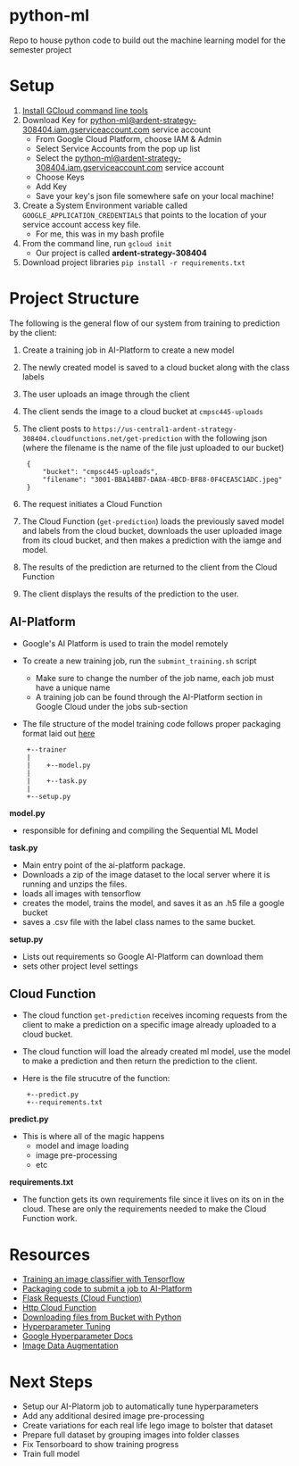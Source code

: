 # python-ml
Repo to house python code to build out the machine learning model for the semester project

Setup
======
1. [Install GCloud command line tools](https://cloud.google.com/sdk/docs/quickstart)
2. Download Key for python-ml@ardent-strategy-308404.iam.gserviceaccount.com service account
    * From Google Cloud Platform, choose IAM & Admin
    * Select Service Accounts from the pop up list
    * Select the python-ml@ardent-strategy-308404.iam.gserviceaccount.com service account
    * Choose Keys
    * Add Key
    * Save your key's json file somewhere safe on your local machine!
3. Create a System Environment variable called `GOOGLE_APPLICATION_CREDENTIALS` that points to the location of 
your service account access key file.
    * For me, this was in my bash profile
4. From the command line, run `gcloud init`
    * Our project is called **ardent-strategy-308404**
5. Download project libraries `pip install -r requirements.txt`


Project Structure
==================

The following is the general flow of our system from training to prediction by the client:
1. Create a training job in AI-Platform to create a new model
2. The newly created model is saved to a cloud bucket along with the class labels
3. The user uploads an image through the client
4. The client sends the image to a cloud bucket at `cmpsc445-uploads`
5. The client posts to `https://us-central1-ardent-strategy-308404.cloudfunctions.net/get-prediction`
with the following json (where the filename is the name of the file just uploaded to our bucket)

        {
            "bucket": "cmpsc445-uploads",
            "filename": "3001-BBA14BB7-DA8A-4BCD-BF88-0F4CEA5C1ADC.jpeg"
        }
        
6. The request initiates a Cloud Function
7. The Cloud Function (`get-prediction`) loads the previously saved model and labels from the cloud bucket, 
downloads the user uploaded image from its cloud bucket, and then makes a prediction with the iamge and model.
8. The results of the prediction are returned to the client from the Cloud Function
9. The client displays the results of the prediction to the user.

AI-Platform
-------------
- Google's AI Platform is used to train the model remotely
- To create a new training job, run the `submint_training.sh` script
    * Make sure to change the number of the job name, each job must have a unique name
    * A training job can be found through the AI-Platform section in Google Cloud under the jobs sub-section
   
- The file structure of the model training code follows proper packaging format laid out 
[here](https://cloud.google.com/ai-platform/training/docs/packaging-trainer)
   
       +--trainer
       |
       |    +--model.py
       |     
       |    +--task.py
       |
       +--setup.py

 **model.py**
  - responsible for defining and compiling the Sequential ML Model
  
 **task.py**
  - Main entry point of the ai-platform package.
  - Downloads a zip of the image dataset to the local server where it is running and 
  unzips the files.
  - loads all images with tensorflow
  - creates the model, trains the model, and saves it as an .h5 file a google bucket 
  - saves a .csv file with the label class names to the same bucket.
  
**setup.py**
 - Lists out requirements so Google AI-Platform can download them
 - sets other project level settings
 
 Cloud Function
 --------------
 - The cloud function `get-prediction` receives incoming requests from the client to make
 a prediction on a specific image already uploaded to a cloud bucket.
 - The cloud function will load the already created ml model, use the model to make a prediction
 and then return the prediction to the client.
 - Here is the file strucutre of the function:
 
        +--predict.py
        +--requirements.txt
        
 **predict.py**
 - This is where all of the magic happens 
    * model and image loading
    * image pre-processing
    * etc
 
 **requirements.txt**
 - The function gets its own requirements file since it lives on its on in the cloud.
 These are only the requirements needed to make the Cloud Function work.
 
 Resources
 ==========
 - [Training an image classifier with Tensorflow](https://www.tensorflow.org/tutorials/images/classification)
 - [Packaging code to submit a job to AI-Platform](https://cloud.google.com/ai-platform/training/docs/packaging-trainer)
 - [Flask Requests (Cloud Function)](https://flask.palletsprojects.com/en/1.1.x/reqcontext/)
 - [Http Cloud Function](https://cloud.google.com/functions/docs/writing/http)
 - [Downloading files from Bucket with Python](https://medium.com/@sandeepsinh/multiple-file-download-form-google-cloud-storage-using-python-and-gcs-api-1dbcab23c44)
 - [Hyperparameter Tuning](https://towardsdatascience.com/hyperparameter-tuning-on-google-cloud-platform-with-scikit-learn-7d6155195efb)
 - [Google Hyperparameter Docs](https://cloud.google.com/ai-platform/training/docs/using-hyperparameter-tuning)
 - [Image Data Augmentation](https://machinelearningmastery.com/how-to-configure-image-data-augmentation-when-training-deep-learning-neural-networks/)


Next Steps
==========
 - Setup our AI-Platorm job to automatically tune hyperparameters
 - Add any additional desired image pre-processing
 - Create variations for each real life lego image to bolster that dataset
 - Prepare full dataset by grouping images into folder classes
 - Fix Tensorboard to show training progress
 - Train full model
 